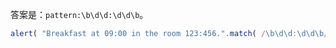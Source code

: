 
答案是：`pattern:\b\d\d:\d\d\b`。

```js
alert( "Breakfast at 09:00 in the room 123:456.".match( /\b\d\d:\d\d\b/ ) ); // 09:00
```

